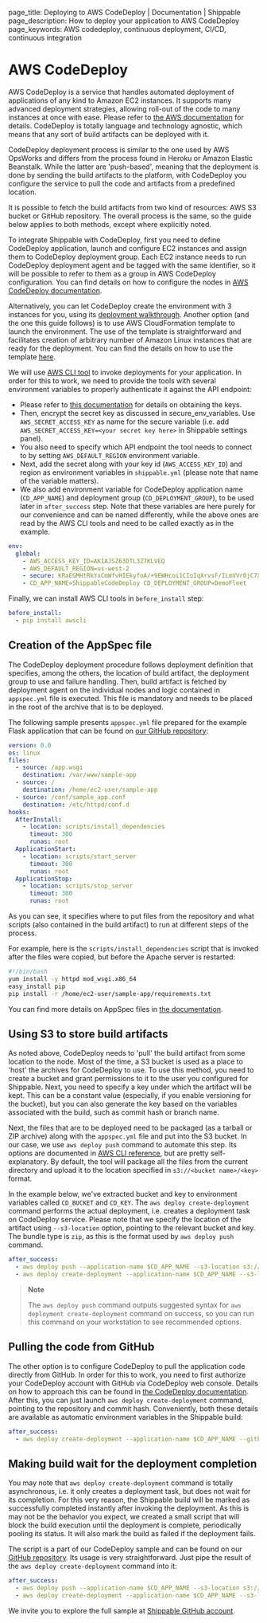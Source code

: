page_title: Deploying to AWS CodeDeploy | Documentation | Shippable
page_description: How to deploy your application to AWS CodeDeploy
page_keywords: AWS codedeploy, continuous deployment, CI/CD, continuous integration

# AWS CodeDeploy

AWS CodeDeploy is a service that handles automated deployment of
applications of any kind to Amazon EC2 instances. It supports many
advanced deployment strategies, allowing roll-out of the code to many
instances at once with ease. Please refer to [the AWS documentation](http://aws.amazon.com/documentation/codedeploy/) for details. CodeDeploy is totally language and technology agnostic, which means that any sort of build artifacts can be deployed with it.

CodeDeploy deployment process is similar to the one used by AWS OpsWorks
and differs from the process found in Heroku or Amazon Elastic
Beanstalk. While the latter are 'push-based', meaning that the
deployment is done by sending the build artifacts to the platform, with
CodeDeploy you configure the service to pull the code and artifacts from
a predefined location.

It is possible to fetch the build artifacts from two kind of resources:
AWS S3 bucket or GitHub repository. The overall process is the same, so
the guide below applies to both methods, except where explicitly noted.

To integrate Shippable with CodeDeploy, first you need to define
CodeDeploy application, launch and configure EC2 instances and assign
them to CodeDeploy deployment group. Each EC2 instance needs to run
CodeDeploy deployment agent and be tagged with the same identifier, so
it will be possible to refer to them as a group in AWS CodeDeploy
configuration. You can find details on how to configure the nodes in
[AWS CodeDeploy documentation](http://docs.aws.amazon.com/codedeploy/latest/userguide/how-to-prepare-instances.html).

Alternatively, you can let CodeDeploy create the environment with 3
instances for you, using its [deployment walkthrough](http://docs.aws.amazon.com/codedeploy/latest/userguide/getting-started-walkthrough.html).
Another option (and the one this guide follows) is to use AWS
CloudFormation template to launch the environment. The use of the
template is straightforward and facilitates creation of arbitrary number
of Amazon Linux instances that are ready for the deployment. You can
find the details on how to use the template
[here](http://docs.aws.amazon.com/codedeploy/latest/userguide/how-to-use-cloud-formation-template.html).

We will use [AWS CLI tool](http://docs.aws.amazon.com/cli/latest/userguide/cli-chap-welcome.html) to invoke deployments for your application. In order for this to work,
we need to provide the tools with several environment variables to
properly authenticate it against the API endpoint:

- Please refer to [this documentation](http://docs.aws.amazon.com/general/latest/gr/getting-aws-sec-creds.html)
  for details on obtaining the keys.
- Then, encrypt the secret key as discussed in secure_env_variables.
  Use `AWS_SECRET_ACCESS_KEY` as name for the secure variable (i.e.
  add `AWS_SECRET_ACCESS_KEY=<your secret key here>` in Shippable
  settings panel).
- You also need to specify which API endpoint the tool needs to
  connect to by setting `AWS_DEFAULT_REGION` environment variable.
- Next, add the secret along with your key id (`AWS_ACCESS_KEY_ID`)
  and region as environment variables in `shippable.yml` (please note
  that name of the variable matters).
- We also add environment variable for CodeDeploy application name
  (`CD_APP_NAME`) and deployment group (`CD_DEPLOYMENT_GROUP`), to be
  used later in `after_success` step. Note that these variables are
  here purely for our convenience and can be named differently, while
  the above ones are read by the AWS CLI tools and need to be called
  exactly as in the example.

```yaml
env:
  global:
    - AWS_ACCESS_KEY_ID=AKIAJSZ63DTL3Z7KLVEQ
    - AWS_DEFAULT_REGION=us-west-2
    - secure: KRaEGMHtRkYxCmWfvHIEkyfoA/+9EWHcoi1CIoIqXrvsF/ILmVVr0jC7X8u7FdfAiXTqn3jYGtLc5mgo5KXe/8zSLtygCr9U1SKJfwCgsw1INENlJiUraHCQqnnty0b3rsTfoetBnnY0yFIl2g+FUm3A57VnGXH/sTcpDZSqHfjCXivptWrSzE9s4W7+pu4vP+9xLh0sTC9IQNcqQ15L7evM2RPeNNv8dQ+DMdf48915M91rnPkxGjxfebAIbIx1SIhR1ur4rEk2pV4LOHo4ny3sasWyqvA49p1xItnGnpQMWGUAzkr24ggOiy3J5FnL8A9oIkf49RtfK1Z2F0EryA==
    - CD_APP_NAME=ShippableCodeDeploy CD_DEPLOYMENT_GROUP=DemoFleet
```

Finally, we can install AWS CLI tools in `before_install` step:

```yaml
before_install:
  - pip install awscli
```

## Creation of the AppSpec file

The CodeDeploy deployment procedure follows deployment definition that
specifies, among the others, the location of build artifact, the
deployment group to use and failure handling. Then, build artifact is
fetched by deployment agent on the individual nodes and logic contained
in `appspec.yml` file is executed. This file is mandatory and needs to
be placed in the root of the archive that is to be deployed.

The following sample presents `appspec.yml` file prepared for the
example Flask application that can be found on [our GitHub repository](https://github.com/shippableSamples/sample-python-codedeploy):

```yaml
version: 0.0
os: linux
files:
  - source: /app.wsgi
    destination: /var/www/sample-app
  - source: /
    destination: /home/ec2-user/sample-app
  - source: /conf/sample_app.conf
    destination: /etc/httpd/conf.d
hooks:
  AfterInstall:
    - location: scripts/install_dependencies
      timeout: 300
      runas: root
  ApplicationStart:
    - location: scripts/start_server
      timeout: 300
      runas: root
  ApplicationStop:
    - location: scripts/stop_server
      timeout: 300
      runas: root
```

As you can see, it specifies where to put files from the repository and
what scripts (also contained in the build artifact) to run at different
steps of the process.

For example, here is the `scripts/install_dependencies` script that is
invoked after the files were copied, but before the Apache server is
restarted:

```bash
#!/bin/bash
yum install -y httpd mod_wsgi.x86_64
easy_install pip
pip install -r /home/ec2-user/sample-app/requirements.txt
```

You can find more details on AppSpec files in [the documentation](http://docs.aws.amazon.com/codedeploy/latest/userguide/app-spec-ref.html).

## Using S3 to store build artifacts

As noted above, CodeDeploy needs to 'pull' the build artifact from some
location to the node. Most of the time, a S3 bucket is used as a place
to 'host' the archives for CodeDeploy to use. To use this method, you
need to create a bucket and grant permissions to it to the user you
configured for Shippable. Next, you need to specify a key under which
the artifact will be kept. This can be a constant value (especially, if
you enable versioning for the bucket), but you can also generate the key
based on the variables associated with the build, such as commit hash or
branch name.

Next, the files that are to be deployed need to be packaged (as a
tarball or ZIP archive) along with the `appspec.yml` file and put into
the S3 bucket. In our case, we use `aws deploy push` command to automate
this step. Its options are documented in [AWS CLI reference](http://docs.aws.amazon.com/cli/latest/reference/deploy/push.html), but are pretty self-explanatory. By default, the tool will package all the files from the current directory and upload it to the location specified in `s3://<bucket name>/<key>` format.

In the example below, we've extracted bucket and key to environment
variables called `CD_BUCKET` and `CD_KEY`. The
`aws deploy create-deployment` command performs the actual deployment,
i.e. creates a deployment task on CodeDeploy service. Please note that
we specify the location of the artifact using `--s3-location` option,
pointing to the relevant bucket and key. The bundle type is `zip`, as
this is the format used by `aws deploy push` command.

```yaml
after_success:
  - aws deploy push --application-name $CD_APP_NAME --s3-location s3://$CD_BUCKET/$CD_KEY --ignore-hidden-files
  - aws deploy create-deployment --application-name $CD_APP_NAME --s3-location bucket=$CD_BUCKET,key=$CD_KEY,bundleType=zip --deployment-group-name $CD_DEPLOYMENT_GROUP
```

> **Note**
>
> The `aws deploy push` command outputs suggested syntax for
> `aws deployment create-deployment` command on success, so you can run
> this command on your workstation to see recommended options.

## Pulling the code from GitHub

The other option is to configure CodeDeploy to pull the application code
directly from GitHub. In order for this to work, you need to first
authorize your CodeDeploy account with GitHub via CodeDeploy web
console. Details on how to approach this can be found in [the CodeDeploy documentation](http://docs.aws.amazon.com/codedeploy/latest/userguide/github-integ.html#github-integ-behaviors-auth).
After this, you can just launch `aws deploy create-deployment` command,
pointing to the repository and commit hash. Conveniently, both these
details are available as automatic environment variables in the
Shippable build:

```yaml
after_success:
  - aws deploy create-deployment --application-name $CD_APP_NAME --github-location repository=$REPO_NAME,commitId=$COMMIT --deployment-group-name $CD_DEPLOYMENT_GROUP
```

## Making build wait for the deployment completion

You may note that `aws deploy create-deployment` command is totally
asynchronous, i.e. it only creates a deployment task, but does not wait
for its completion. For this very reason, the Shippable build will be
marked as successfully completed instantly after invoking the
deployment. As this is may not be the behavior you expect, we created a
small script that will block the build execution until the deployment is
complete, periodically pooling its status. It will also mark the build
as failed if the deployment fails.

The script is a part of our CodeDeploy sample and can be found on our
[GitHub repository](https://github.com/shippableSamples/sample-python-codedeploy/blob/master/scripts/wait_for_completion.py).
Its usage is very straightforward. Just pipe the result of the
`aws deploy create-deployment` command into it:

```yaml
after_success:
  - aws deploy push --application-name $CD_APP_NAME --s3-location s3://$CD_BUCKET/$CD_KEY --ignore-hidden-files
  - aws deploy create-deployment --application-name $CD_APP_NAME --s3-location bucket=$CD_BUCKET,key=$CD_KEY,bundleType=zip --deployment-group-name $CD_DEPLOYMENT_GROUP | python scripts/wait_for_completion.py
```

We invite you to explore the full sample at [Shippable GitHub account](https://github.com/shippableSamples/sample-python-codedeploy).
